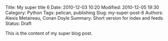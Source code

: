 Title: My super title 6
Date: 2010-12-03 10:20
Modified: 2010-12-05 19:30
Category: Python
Tags: pelican, publishing
Slug: my-super-post-6
Authors: Alexis Metaireau, Conan Doyle
Summary: Short version for index and feeds
Status: Draft

This is the content of my super blog post.
